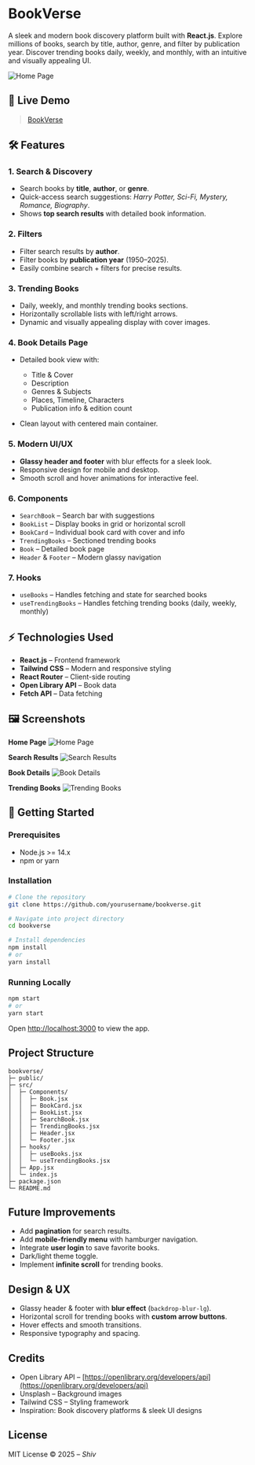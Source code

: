 # BookVerse

A sleek and modern book discovery platform built with **React.js**. Explore millions of books, search by title, author, genre, and filter by publication year. Discover trending books daily, weekly, and monthly, with an intuitive and visually appealing UI.


![Home Page](./src/images/home.png)


## 🔗 Live Demo

> [BookVerse](https://bookversedot.netlify.app/)


## 🛠 Features

### 1. **Search & Discovery**

* Search books by **title**, **author**, or **genre**.
* Quick-access search suggestions: *Harry Potter, Sci-Fi, Mystery, Romance, Biography*.
* Shows **top search results** with detailed book information.

### 2. **Filters**

* Filter search results by **author**.
* Filter books by **publication year** (1950–2025).
* Easily combine search + filters for precise results.

### 3. **Trending Books**

* Daily, weekly, and monthly trending books sections.
* Horizontally scrollable lists with left/right arrows.
* Dynamic and visually appealing display with cover images.

### 4. **Book Details Page**

* Detailed book view with:

  * Title & Cover
  * Description
  * Genres & Subjects
  * Places, Timeline, Characters
  * Publication info & edition count
* Clean layout with centered main container.

### 5. **Modern UI/UX**

* **Glassy header and footer** with blur effects for a sleek look.
* Responsive design for mobile and desktop.
* Smooth scroll and hover animations for interactive feel.

### 6. **Components**

* `SearchBook` – Search bar with suggestions
* `BookList` – Display books in grid or horizontal scroll
* `BookCard` – Individual book card with cover and info
* `TrendingBooks` – Sectioned trending books
* `Book` – Detailed book page
* `Header` & `Footer` – Modern glassy navigation

### 7. **Hooks**

* `useBooks` – Handles fetching and state for searched books
* `useTrendingBooks` – Handles fetching trending books (daily, weekly, monthly)


## ⚡ Technologies Used

* **React.js** – Frontend framework
* **Tailwind CSS** – Modern and responsive styling
* **React Router** – Client-side routing
* **Open Library API** – Book data
* **Fetch API** – Data fetching


## 🖼 Screenshots

**Home Page**
![Home Page](./src/images/home.png)

**Search Results**
![Search Results](./src/images/searchRes.png)

**Book Details**
![Book Details](./src/images/bookDetails.png)

**Trending Books**
![Trending Books](./src/images/trending.png)



## 🚀 Getting Started

### Prerequisites

* Node.js >= 14.x
* npm or yarn

### Installation

```bash
# Clone the repository
git clone https://github.com/yourusername/bookverse.git

# Navigate into project directory
cd bookverse

# Install dependencies
npm install
# or
yarn install
```

### Running Locally

```bash
npm start
# or
yarn start
```

Open [http://localhost:3000](http://localhost:3000) to view the app.


## Project Structure

```
bookverse/
├─ public/
├─ src/
│  ├─ Components/
│  │  ├─ Book.jsx
│  │  ├─ BookCard.jsx
│  │  ├─ BookList.jsx
│  │  ├─ SearchBook.jsx
│  │  ├─ TrendingBooks.jsx
│  │  ├─ Header.jsx
│  │  └─ Footer.jsx
│  ├─ hooks/
│  │  ├─ useBooks.jsx
│  │  └─ useTrendingBooks.jsx
│  ├─ App.jsx
│  └─ index.js
├─ package.json
└─ README.md
```


## Future Improvements

* Add **pagination** for search results.
* Add **mobile-friendly menu** with hamburger navigation.
* Integrate **user login** to save favorite books.
* Dark/light theme toggle.
* Implement **infinite scroll** for trending books.


## Design & UX

* Glassy header & footer with **blur effect** (`backdrop-blur-lg`).
* Horizontal scroll for trending books with **custom arrow buttons**.
* Hover effects and smooth transitions.
* Responsive typography and spacing.


## Credits

* Open Library API – [https://openlibrary.org/developers/api](https://openlibrary.org/developers/api)
* Unsplash – Background images
* Tailwind CSS – Styling framework
* Inspiration: Book discovery platforms & sleek UI designs


## License

MIT License © 2025 – *Shiv*
